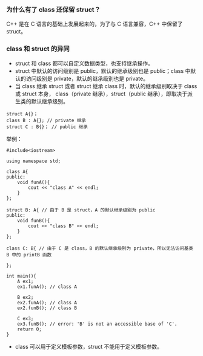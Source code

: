 
### 为什么有了 class 还保留 struct？
C++ 是在 C 语言的基础上发展起来的，为了与 C 语言兼容，C++ 中保留了 struct。


### class 和 struct 的异同

* struct 和 class 都可以自定义数据类型，也支持继承操作。
* struct 中默认的访问级别是 public，默认的继承级别也是 public；class 中默认的访问级别是 private，默认的继承级别也是 private。
* 当 class 继承 struct 或者 struct 继承 class 时，默认的继承级别取决于 class 或 struct 本身， class（private 继承），struct（public 继承），即取决于派生类的默认继承级别。

```
struct A{}；
class B : A{}; // private 继承 
struct C : B{}； // public 继承
```

举例：


```
#include<iostream>

using namespace std;

class A{
public:
    void funA(){
        cout << "class A" << endl;
    }
};

struct B: A{ // 由于 B 是 struct，A 的默认继承级别为 public
public:
    void funB(){
        cout << "class B" << endl;
    }
};

class C: B{ // 由于 C 是 class，B 的默认继承级别为 private，所以无法访问基类 B 中的 printB 函数

};

int main(){
    A ex1;
    ex1.funA(); // class A

    B ex2;
    ex2.funA(); // class A
    ex2.funB(); // class B

    C ex3;
    ex3.funB(); // error: 'B' is not an accessible base of 'C'.
    return 0;
}
```

* class 可以用于定义模板参数，struct 不能用于定义模板参数。

